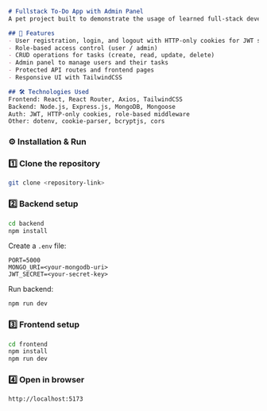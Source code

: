 ````markdown
# Fullstack To-Do App with Admin Panel
A pet project built to demonstrate the usage of learned full-stack development concepts, including authentication, role-based access control, and CRUD operations for tasks.

## 🚀 Features
- User registration, login, and logout with HTTP-only cookies for JWT storage
- Role-based access control (user / admin)
- CRUD operations for tasks (create, read, update, delete)
- Admin panel to manage users and their tasks
- Protected API routes and frontend pages
- Responsive UI with TailwindCSS

## 🛠 Technologies Used
Frontend: React, React Router, Axios, TailwindCSS  
Backend: Node.js, Express.js, MongoDB, Mongoose  
Auth: JWT, HTTP-only cookies, role-based middleware  
Other: dotenv, cookie-parser, bcryptjs, cors  
````
### ⚙️ Installation & Run

### 1️⃣ Clone the repository
```bash
git clone <repository-link>
```

### 2️⃣ Backend setup

```bash
cd backend
npm install
```

Create a `.env` file:

```env
PORT=5000
MONGO_URI=<your-mongodb-uri>
JWT_SECRET=<your-secret-key>
```

Run backend:

```bash
npm run dev
```

### 3️⃣ Frontend setup

```bash
cd frontend
npm install
npm run dev
```

### 4️⃣ Open in browser

```
http://localhost:5173
```


